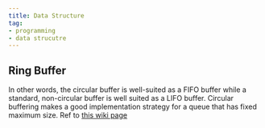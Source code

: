 ```yaml
---
title: Data Structure
tag:
- programming
- data strucutre
---
```


## Ring Buffer
In other words, the circular buffer is well-suited as a FIFO buffer while a standard, non-circular buffer is well suited as a LIFO buffer.
Circular buffering makes a good implementation strategy for a queue that has fixed maximum size. Ref to [this wiki page](https://en.wikipedia.org/wiki/Circular_buffer)
